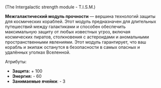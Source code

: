 (The Intergalactic strength module - T.I.S.M.)

**Межгалактический модуль прочности** — вершина технологий защиты для космических кораблей. Этот модуль предназначен для длительных путешествий между галактиками и способен обеспечить максимальную защиту от любых известных угроз, включая космических пиратов, столкновения с астероидами и аномальными пространственными явлениями. Этот модуль гарантирует, что ваш корабль и экипаж останутся в безопасности в самых опасных и удалённых уголках Вселенной.

Атрибуты:
- **Защита:** + 100
- **Энергия:** - 60
- **Занимаемые ячейки**: - 3